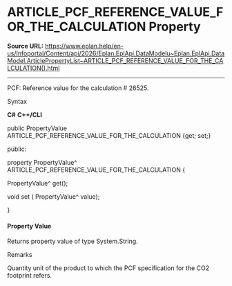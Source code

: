 # ARTICLE_PCF_REFERENCE_VALUE_FOR_THE_CALCULATION Property

**Source URL:** https://www.eplan.help/en-us/Infoportal/Content/api/2026/Eplan.EplApi.DataModelu~Eplan.EplApi.DataModel.ArticlePropertyList~ARTICLE_PCF_REFERENCE_VALUE_FOR_THE_CALCULATION().html

---

PCF: Reference value for the calculation # 26525.

Syntax

**C#**
**C++/CLI**


public PropertyValue ARTICLE_PCF_REFERENCE_VALUE_FOR_THE_CALCULATION {get; set;}

public:

property PropertyValue^ ARTICLE_PCF_REFERENCE_VALUE_FOR_THE_CALCULATION {

   PropertyValue^ get();

   void set (    PropertyValue^ value);

}


#### Property Value

Returns property value of type System.String.

Remarks

Quantity unit of the product to which the PCF specification for the CO2 footprint refers.
